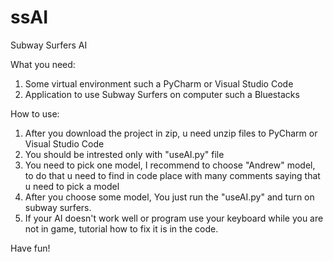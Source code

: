 # ssAI
Subway Surfers AI

What you need:
1. Some virtual environment such a PyCharm or Visual Studio Code
2. Application to use Subway Surfers on computer such a Bluestacks

How to use:
1. After you download the project in zip, u need unzip files to PyCharm or Visual Studio Code
2. You should be intrested only with "useAI.py" file
3. You need to pick one model, I recommend to choose "Andrew" model, to do that u need to find in code place with many comments saying that u need to pick a model
4. After you choose some model, You just run the "useAI.py" and turn on subway surfers.
5. If your AI doesn't work well or program use your keyboard while you are not in game, tutorial how to fix it is in the code.

Have fun!
